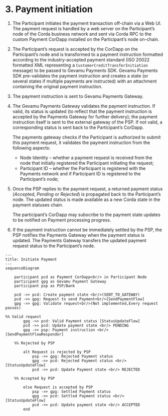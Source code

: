 # 3. Payment initiation

1. The Participant initiates the payment transaction off-chain via a Web UI. The payment request is handled by a web server on the Participant’s node of the Corda business network and sent via Corda RPC to the custom Payment CorDapp installed on the Participant’s node on-chain.

2. The Participant’s request is accepted by the CorDapp on the Participant’s node and is transformed to a payment instruction formatted according to the industry-accepted payment standard (ISO 20022 formatted XML representing a `CustomerCreditTransferInitiation` message) to be passed to Gevamu Payments SDK. Gevamu Payments SDK pre-validates the payment instruction and creates a state (or several states if multiple payments are instructed) with an attachment containing the original payment instruction.

3. The payment instruction is sent to Gevamu Payments Gateway.

4. The Gevamu Payments Gateway validates the payment instruction. If valid, its status is updated (to reflect that the payment instruction is accepted by the Payments Gateway for further delivery); the payment instruction itself is sent to the external gateway of the PSP. If not valid, a corresponding status is sent back to the Participant’s CorDapp.  
  
    The payments gateway checks if the Participant is authorized to submit this payment request, it validates the payment instruction from the following aspects:
    - Node Identity – whether a payment request is received from the node that initially registered the Participant initiating the request;
    - Participant ID – whether the Participant is registered with the Payments network and if Participant ID is registered to the Participant’s node;

5. Once the PSP replies to the payment request, a returned payment status (_Accepted_, _Pending_ or _Rejected_) is propagated back to the Participant’s node. The updated status is made available as a new Corda state in the payment statuses chain.
  
    The participant’s CorDapp may subscribe to the payment state updates to be notified on Payment processing progress.

6. If the payment instruction cannot be immediately settled by the PSP, the PSP notifies the Payments Gateway when the payment status is updated. The Payments Gateway transfers the updated payment request status to the Participant’s node.

```mermaid
---
title: Initiate Payment
---
sequenceDiagram
   
    participant pcd as Payment CorDapp<br/> in Participant Node
    participant gpg as Gevamu Payment Gateway
    participant psp as PSP/Bank

    pcd ->> pcd: Create payment state <br/>(SENT_TO_GATEWAY)
    pcd ->> gpg: Request to send Payment<br/>[SendPaymentFlow]
    gpg ->> gpg: Validate request<br/>(Not implemented,Every request passes)

%% Valid request
        gpg ->> pcd: Valid Payment status [StatusUpdateFlow]
        pcd ->> pcd: Update payment state <br/> PENDING
        gpg ->> psp: Payment instruction <br/> [SendPaymentFlowResponder]

    %% Rejected by PSP

        alt Request is rejected by PSP
            psp ->> gpg: Rejected Payment status
            gpg ->> pcd: Rejected Payment status <br/>  [StatusUpdateFlow]
            pcd ->> pcd: Update Payment state <br/> REJECTED

    %% Accepted by PSP 

        else Request is accepted by PSP
            psp ->> gpg: Settled Payment status
            gpg ->> pcd: Settled Payment status <br/>  [StatusUpdateFlow]
            pcd ->> pcd: Update payment state <br/> ACCEPTED
        end

```